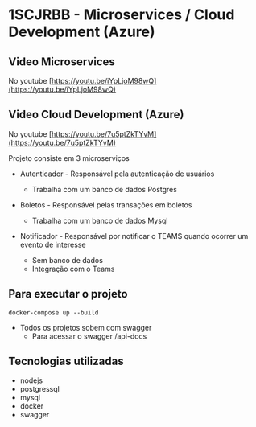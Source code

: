 # 1SCJRBB - Microservices / Cloud Development (Azure)


## Video Microservices

No youtube [https://youtu.be/iYpLjoM98wQ](https://youtu.be/iYpLjoM98wQ)

## Video Cloud Development (Azure)

No youtube [https://youtu.be/7u5ptZkTYvM](https://youtu.be/7u5ptZkTYvM)


Projeto consiste em 3 microserviços

- Autenticador - Responsável pela autenticação de usuários
    - Trabalha com um banco de dados Postgres

- Boletos - Responsável pelas transações em boletos
    - Trabalha com um banco de dados Mysql

- Notificador - Responsável por notificar o TEAMS quando ocorrer um evento de interesse
    - Sem banco de dados 
    - Integração com o Teams

## Para executar o projeto

`docker-compose up --build`


- Todos os projetos sobem com swagger
    - Para acessar o swagger /api-docs

## Tecnologias utilizadas

- nodejs
- postgressql
- mysql
- docker
- swagger

